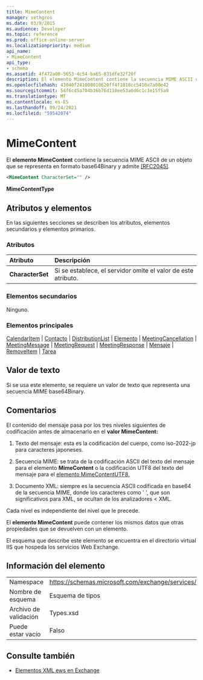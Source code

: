 ```yaml
---
title: MimeContent
manager: sethgros
ms.date: 03/9/2015
ms.audience: Developer
ms.topic: reference
ms.prod: office-online-server
ms.localizationpriority: medium
api_name:
- MimeContent
api_type:
- schema
ms.assetid: 4f472a08-5653-4c54-ba65-831dfe32f20f
description: El elemento MimeContent contiene la secuencia MIME ASCII de un objeto que se representa en formato base64Binary y admite [RFC2045].
ms.openlocfilehash: 43040f241008010620ff4f1018cc5410a7a00e42
ms.sourcegitcommit: 54f6cd5a704b36b76d110ee53a6d6c1c3e15f5a9
ms.translationtype: MT
ms.contentlocale: es-ES
ms.lasthandoff: 09/24/2021
ms.locfileid: "59542074"
---
```

# <a name="mimecontent"></a>MimeContent

El **elemento MimeContent** contiene la secuencia MIME ASCII de un objeto que se representa en formato base64Binary y admite [[RFC2045]](http://www.rfc-editor.org/rfc/rfc2045.txt).
  
```xml
<MimeContent CharacterSet="" />
```

 **MimeContentType**
## <a name="attributes-and-elements"></a>Atributos y elementos

En las siguientes secciones se describen los atributos, elementos secundarios y elementos primarios.
  
### <a name="attributes"></a>Atributos

|**Atributo**|**Descripción**|
|:-----|:-----|
|**CharacterSet** <br/> |Si se establece, el servidor omite el valor de este atributo.  <br/> |
   
### <a name="child-elements"></a>Elementos secundarios

Ninguno.
  
### <a name="parent-elements"></a>Elementos principales

[CalendarItem](calendaritem.md)  |  [Contacto](contact.md)  |  [DistributionList](distributionlist.md)  |  [Elemento](item.md)  |  [MeetingCancellation](meetingcancellation.md)  |  [MeetingMessage](meetingmessage.md)  |  [MeetingRequest](meetingrequest.md)  |  [MeetingResponse](meetingresponse.md)  |  [Mensaje](message-ex15websvcsotherref.md)  |  [RemoveItem](removeitem.md)  |  [Tarea](task.md)
  
## <a name="text-value"></a>Valor de texto

Si se usa este elemento, se requiere un valor de texto que representa una secuencia MIME base64Binary.
  
## <a name="remarks"></a>Comentarios

El contenido del mensaje pasa por los tres niveles siguientes de codificación antes de almacenarlo en el **valor MimeContent:** 
  
1. Texto del mensaje: esta es la codificación del cuerpo, como iso-2022-jp para caracteres japoneses.
    
2. Secuencia MIME: se trata de la codificación ASCII del texto del mensaje para el elemento **MimeContent** o la codificación UTF8 del texto del mensaje para el [elemento MimeContentUTF8.](mimecontentutf8.md) 
    
3. Documento XML: siempre es la secuencia ASCII codificada en base64 de la secuencia MIME, donde los caracteres como ' ', que son significativos para XML, se ocultan de los analizadores \< XML.
    
Cada nivel es independiente del nivel que le precede.
  
El **elemento MimeContent** puede contener los mismos datos que otras propiedades que se devuelven con un elemento. 
  
El esquema que describe este elemento se encuentra en el directorio virtual IIS que hospeda los servicios Web Exchange.
  
## <a name="element-information"></a>Información del elemento

|||
|:-----|:-----|
|Namespace  <br/> |https://schemas.microsoft.com/exchange/services/2006/types  <br/> |
|Nombre de esquema  <br/> |Esquema de tipos  <br/> |
|Archivo de validación  <br/> |Types.xsd  <br/> |
|Puede estar vacío  <br/> |Falso  <br/> |
   
## <a name="see-also"></a>Consulte también



- [Elementos XML ews en Exchange](ews-xml-elements-in-exchange.md)

